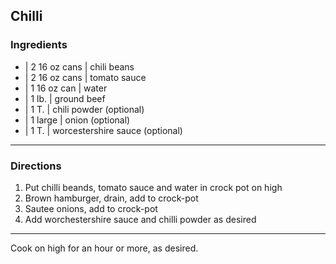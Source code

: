 ## Chilli

### Ingredients

* | 2 16 oz cans | chili beans
* | 2 16 oz cans | tomato sauce
* | 1 16 oz can  | water
* | 1 lb.        | ground beef
* | 1 T.         | chili powder (optional)
* | 1 large      | onion (optional)
* | 1 T.         | worcestershire sauce (optional)

---

### Directions

1. Put chilli beands, tomato sauce and water in crock pot on high
1. Brown hamburger, drain, add to crock-pot
1. Sautee onions, add to crock-pot
1. Add worchestershire sauce and chilli powder as desired

---

Cook on high for an hour or more, as desired.
